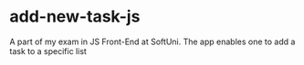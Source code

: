 # add-new-task-js

A part of my exam in JS Front-End at SoftUni. The app enables one to add a task to a specific list
